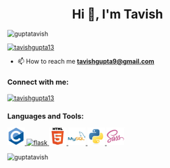 <h1 align="center">Hi 👋, I'm Tavish</h1>
<p align="left"> <img src="https://komarev.com/ghpvc/?username=guptatavish&label=Profile%20views&color=0e75b6&style=flat" alt="guptatavish" /> </p>

<p align="left"> <a href="https://twitter.com/tavishgupta13" target="blank"><img src="https://img.shields.io/twitter/follow/tavishgupta13?logo=twitter&style=for-the-badge" alt="tavishgupta13" /></a> </p>

- 📫 How to reach me **tavishgupta9@gmail.com**

<h3 align="left">Connect with me:</h3>
<p align="left">
<a href="https://twitter.com/tavishgupta13" target="blank"><img align="center" src="https://raw.githubusercontent.com/rahuldkjain/github-profile-readme-generator/master/src/images/icons/Social/twitter.svg" alt="tavishgupta13" height="30" width="40" /></a>
</p>

<h3 align="left">Languages and Tools:</h3>
<p align="left"> <a href="https://www.cprogramming.com/" target="_blank" rel="noreferrer"> <img src="https://raw.githubusercontent.com/devicons/devicon/master/icons/c/c-original.svg" alt="c" width="40" height="40"/> </a> <a href="https://flask.palletsprojects.com/" target="_blank" rel="noreferrer"> <img src="https://www.vectorlogo.zone/logos/pocoo_flask/pocoo_flask-icon.svg" alt="flask" width="40" height="40"/> </a> <a href="https://www.w3.org/html/" target="_blank" rel="noreferrer"> <img src="https://raw.githubusercontent.com/devicons/devicon/master/icons/html5/html5-original-wordmark.svg" alt="html5" width="40" height="40"/> </a> <a href="https://www.mysql.com/" target="_blank" rel="noreferrer"> <img src="https://raw.githubusercontent.com/devicons/devicon/master/icons/mysql/mysql-original-wordmark.svg" alt="mysql" width="40" height="40"/> </a> <a href="https://www.python.org" target="_blank" rel="noreferrer"> <img src="https://raw.githubusercontent.com/devicons/devicon/master/icons/python/python-original.svg" alt="python" width="40" height="40"/> </a> <a href="https://sass-lang.com" target="_blank" rel="noreferrer"> <img src="https://raw.githubusercontent.com/devicons/devicon/master/icons/sass/sass-original.svg" alt="sass" width="40" height="40"/> </a> </p>

<p><img align="center" src="https://github-readme-streak-stats.herokuapp.com/?user=guptatavish&" alt="guptatavish" /></p>
